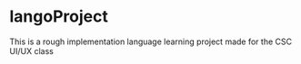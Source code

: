 # langoProject
This is a rough implementation language learning project made for the CSC UI/UX class 
